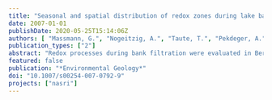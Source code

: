 ```yaml
---
title: "Seasonal and spatial distribution of redox zones during lake bank filtration in Berlin, Germany"
date: 2007-01-01
publishDate: 2020-05-25T15:14:06Z
authors: [ "Massmann, G.", "Nogeitzig, A.", "Taute, T.", "Pekdeger, A." ]
publication_types: ["2"]
abstract: "Redox processes during bank filtration were evaluated in Berlin, where bank filtered water is abstracted for drinking water production. The investigations included the mapping of the infiltration zone, a column study and hydrochemical analyses of the groundwater sampled between lake and production well. The organic carbon content increased and the permeability of the lake sediments decreased with distance from the shoreline. The most important changes with regard to the redox state of the infiltrate occurred within the first metre of flow. Infiltration was mostly anoxic, as oxygen was rapidly consumed within the organic rich sediments. The infiltration zone revealed a vertical redox stratification with hydrochemical conditions becoming more reducing with depth rather than with distance from the lake. The redox zones were found to be very narrow below the lake and wider towards the production wells, suggesting that other than differing flow paths, reaeration after infiltration may also occur and possible mechanisms are presented. Redox conditions were influenced by strong annual temperature variations of the surface water affecting the microbial activity. Aerobic infiltration only took place close to the shore in winter."
featured: false
publication: "*Environmental Geology*"
doi: "10.1007/s00254-007-0792-9"
projects: ["nasri"]
---
```


